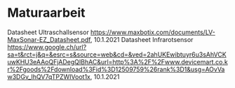 # Maturaarbeit
Datasheet Ultraschallsensor 
https://www.maxbotix.com/documents/LV-MaxSonar-EZ_Datasheet.pdf, 10.1.2021
Datasheet Infrarotsensor
https://www.google.ch/url?sa=t&rct=j&q=&esrc=s&source=web&cd=&ved=2ahUKEwibtuyr6u3sAhVCKuwKHU3eAAoQFjADegQIBhAC&url=http%3A%2F%2Fwww.devicemart.co.kr%2Fgoods%2Fdownload%3Fid%3D12509759%26rank%3D1&usg=AOvVaw3DGv_IhQV7qTPZWIVoot1x, 10.1.2021
